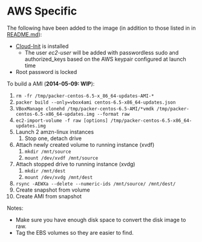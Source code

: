 AWS Specific
==========

The following have been added to the image (in addition to those listed in in [README.md](README.md)):

  * [Cloud-Init](http://cloudinit.readthedocs.org/en/latest/) is installed
    * The user *ec2-user* will be added with passwordless sudo and authorized_keys based on the AWS keypair configured at launch time
  * Root password is locked

To build a AMI (**2014-05-09: WIP**):

  1. `rm -fr /tmp/packer-centos-6.5-x_86_64-updates-AMI-*`
  1. `packer build --only=vbox4ami centos-6.5-x86_64-updates.json`
  1. `VBoxManage clonehd /tmp/packer-centos-6.5-AMI/*vmdk /tmp/packer-centos-6.5-x86_64-updates.img --format raw`
  1. `ec2-import-volume -f raw [options] /tmp/packer-centos-6.5-x86_64-updates.img`
  1. Launch 2 amzn-linux instances
     1. Stop one, detach drive
  1. Attach newly created volume to running instance (xvdf)
     1. `mkdir /mnt/source`
     1. `mount /dev/xvdf /mnt/source`
  1. Attach stopped drive to running instance (xvdg)
     1. `mkdir /mnt/dest`
     1. `mount /dev/xvdg /mnt/dest`
  1. `rsync -AEWXa --delete --numeric-ids /mnt/source/ /mnt/dest/`
  1. Create snapshot from volume
  1. Create AMI from snapshot

Notes:

  * Make sure you have enough disk space to convert the disk image to raw.
  * Tag the EBS volumes so they are easier to find.
